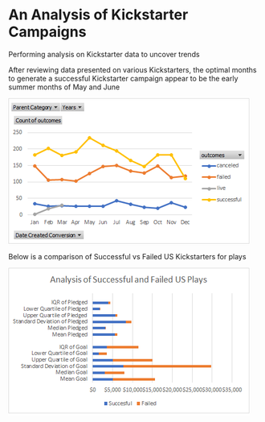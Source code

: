 # An Analysis of Kickstarter Campaigns
Performing analysis on Kickstarter data to uncover trends

After reviewing data presented on various Kickstarters, the optimal months to generate a successful Kickstarter campaign appear to be the early summer months of May and June

![Launch_Date_Outcomes](https://github.com/BPeaver/kickstarter-analysis/blob/main/Launch%20Date%20Outcomes.png)

Below is a comparison of Successful vs Failed US Kickstarters for plays

![Play_ Analysis](https://github.com/BPeaver/kickstarter-analysis/blob/main/Play%20Analysis.png)

